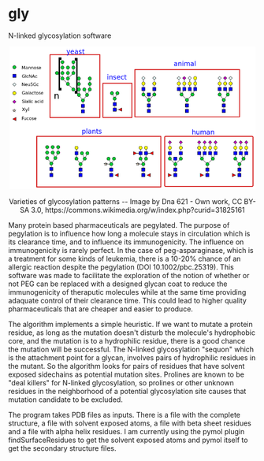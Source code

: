 # gly

N-linked glycosylation software

<p align="center">
  <img src="Variety_of_glycans.svg.png" width="500">
  
<p align="center">  Varieties of glycosylation patterns --
  Image by Dna 621 - Own work, CC BY-SA 3.0, https://commons.wikimedia.org/w/index.php?curid=31825161
</p>

Many protein based pharmaceuticals are pegylated. The purpose of pegylation is to influence how long a molecule stays in circulation which is its clearance time, and to influence its immunogenicity. The influence on immunogenicity is rarely perfect. In the case of peg-asparaginase, which is a treatment for some kinds of leukemia, there is a 10-20% chance of an allergic reaction despite the pegylation (DOI 10.1002/pbc.25319). This software was made to facilitate the exploration of the notion of whether or not PEG can be replaced with a designed glycan coat to reduce the immunogenicity of theraputic molecules while at the same time providing adaquate control of their clearance time. This could lead to higher quality pharmaceuticals that are cheaper and easier to produce.

The algorithm implements a simple heuristic. If we want to mutate a protein residue, as long as the mutation doesn't disturb the molecule's hydrophobic core, and the mutation is to a hydrophilic residue, there is a good chance the mutation will be successful. The N-linked glycosylation "sequon" which is the attachment point for a glycan, involves pairs of hydrophilic residues in the mutant. So the algorithm looks for pairs of residues that have solvent exposed sidechains as potential mutation sites. Prolines are known to be "deal killers" for N-linked glycosylation, so prolines or other unknown residues in the neighborhood of a potential glycosylation site causes that mutation candidate to be excluded.

The program takes PDB files as inputs. There is a file with the complete structure, a file with solvent exposed atoms, a file with beta sheet residues and a file with alpha helix residues. I am currently using the pymol plugin findSurfaceResidues to get the solvent exposed atoms and pymol itself to get the secondary structure files.

